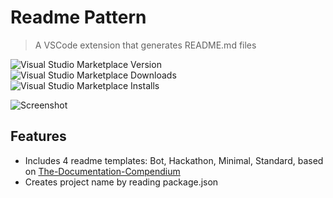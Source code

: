 # Readme Pattern

> A VSCode extension that generates README.md files

![Visual Studio Marketplace Version](https://img.shields.io/visual-studio-marketplace/v/thomascsd.vscode-readme-pattern)
![Visual Studio Marketplace Downloads](https://img.shields.io/visual-studio-marketplace/d/thomascsd.vscode-readme-pattern)
![Visual Studio Marketplace Installs](https://img.shields.io/visual-studio-marketplace/i/thomascsd.vscode-readme-pattern)

![Screenshot](https://raw.githubusercontent.com/thomascsd/vscode-readme-pattern/master/screenshot.gif)

## Features

- Includes 4 readme templates: Bot, Hackathon, Minimal, Standard, based on [The-Documentation-Compendium](https://github.com/kylelobo/The-Documentation-Compendium)
- Creates project name by reading package.json
